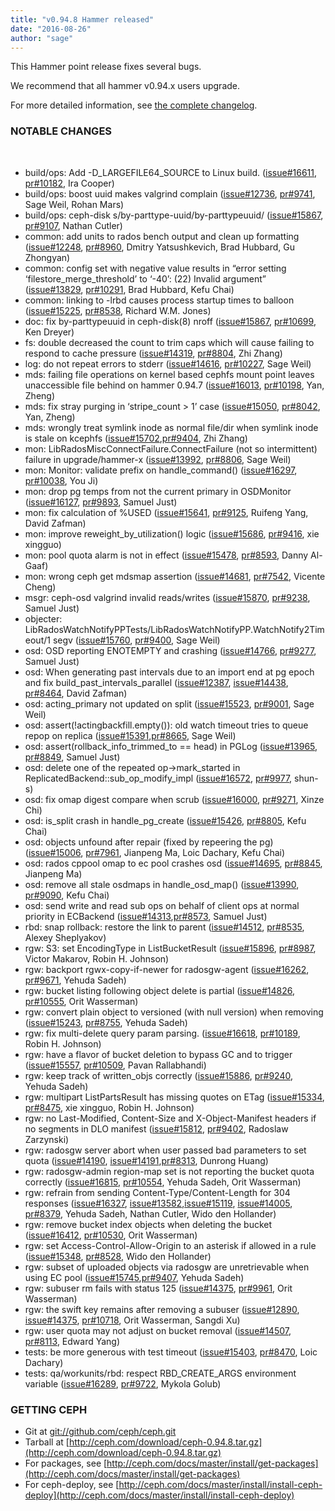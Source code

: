 ```yaml
---
title: "v0.94.8 Hammer released"
date: "2016-08-26"
author: "sage"
---
```


This Hammer point release fixes several bugs.

We recommend that all hammer v0.94.x users upgrade.

For more detailed information, see [the complete changelog](http://docs.ceph.com/docs/master/_downloads/v0.94.8.txt).

### NOTABLE CHANGES

 

- build/ops: Add -D\_LARGEFILE64\_SOURCE to Linux build. ([issue#16611](http://tracker.ceph.com/issues/16611), [pr#10182](http://github.com/ceph/ceph/pull/10182), Ira Cooper)
- build/ops: boost uuid makes valgrind complain ([issue#12736](http://tracker.ceph.com/issues/12736), [pr#9741](http://github.com/ceph/ceph/pull/9741), Sage Weil, Rohan Mars)
- build/ops: ceph-disk s/by-parttype-uuid/by-parttypeuuid/ ([issue#15867](http://tracker.ceph.com/issues/15867), [pr#9107](http://github.com/ceph/ceph/pull/9107), Nathan Cutler)
- common: add units to rados bench output and clean up formatting ([issue#12248](http://tracker.ceph.com/issues/12248), [pr#8960](http://github.com/ceph/ceph/pull/8960), Dmitry Yatsushkevich, Brad Hubbard, Gu Zhongyan)
- common: config set with negative value results in “error setting ‘filestore\_merge\_threshold’ to ‘-40’: (22) Invalid argument” ([issue#13829](http://tracker.ceph.com/issues/13829), [pr#10291](http://github.com/ceph/ceph/pull/10291), Brad Hubbard, Kefu Chai)
- common: linking to -lrbd causes process startup times to balloon ([issue#15225](http://tracker.ceph.com/issues/15225), [pr#8538](http://github.com/ceph/ceph/pull/8538), Richard W.M. Jones)
- doc: fix by-parttypeuuid in ceph-disk(8) nroff ([issue#15867](http://tracker.ceph.com/issues/15867), [pr#10699](http://github.com/ceph/ceph/pull/10699), Ken Dreyer)
- fs: double decreased the count to trim caps which will cause failing to respond to cache pressure ([issue#14319](http://tracker.ceph.com/issues/14319), [pr#8804](http://github.com/ceph/ceph/pull/8804), Zhi Zhang)
- log: do not repeat errors to stderr ([issue#14616](http://tracker.ceph.com/issues/14616), [pr#10227](http://github.com/ceph/ceph/pull/10227), Sage Weil)
- mds: failing file operations on kernel based cephfs mount point leaves unaccessible file behind on hammer 0.94.7 ([issue#16013](http://tracker.ceph.com/issues/16013), [pr#10198](http://github.com/ceph/ceph/pull/10198), Yan, Zheng)
- mds: fix stray purging in ‘stripe\_count > 1’ case ([issue#15050](http://tracker.ceph.com/issues/15050), [pr#8042](http://github.com/ceph/ceph/pull/8042), Yan, Zheng)
- mds: wrongly treat symlink inode as normal file/dir when symlink inode is stale on kcephfs ([issue#15702](http://tracker.ceph.com/issues/15702),[pr#9404](http://github.com/ceph/ceph/pull/9404), Zhi Zhang)
- mon: LibRadosMiscConnectFailure.ConnectFailure (not so intermittent) failure in upgrade/hammer-x ([issue#13992](http://tracker.ceph.com/issues/13992), [pr#8806](http://github.com/ceph/ceph/pull/8806), Sage Weil)
- mon: Monitor: validate prefix on handle\_command() ([issue#16297](http://tracker.ceph.com/issues/16297), [pr#10038](http://github.com/ceph/ceph/pull/10038), You Ji)
- mon: drop pg temps from not the current primary in OSDMonitor ([issue#16127](http://tracker.ceph.com/issues/16127), [pr#9893](http://github.com/ceph/ceph/pull/9893), Samuel Just)
- mon: fix calculation of %USED ([issue#15641](http://tracker.ceph.com/issues/15641), [pr#9125](http://github.com/ceph/ceph/pull/9125), Ruifeng Yang, David Zafman)
- mon: improve reweight\_by\_utilization() logic ([issue#15686](http://tracker.ceph.com/issues/15686), [pr#9416](http://github.com/ceph/ceph/pull/9416), xie xingguo)
- mon: pool quota alarm is not in effect ([issue#15478](http://tracker.ceph.com/issues/15478), [pr#8593](http://github.com/ceph/ceph/pull/8593), Danny Al-Gaaf)
- mon: wrong ceph get mdsmap assertion ([issue#14681](http://tracker.ceph.com/issues/14681), [pr#7542](http://github.com/ceph/ceph/pull/7542), Vicente Cheng)
- msgr: ceph-osd valgrind invalid reads/writes ([issue#15870](http://tracker.ceph.com/issues/15870), [pr#9238](http://github.com/ceph/ceph/pull/9238), Samuel Just)
- objecter: LibRadosWatchNotifyPPTests/LibRadosWatchNotifyPP.WatchNotify2Timeout/1 segv ([issue#15760](http://tracker.ceph.com/issues/15760), [pr#9400](http://github.com/ceph/ceph/pull/9400), Sage Weil)
- osd: OSD reporting ENOTEMPTY and crashing ([issue#14766](http://tracker.ceph.com/issues/14766), [pr#9277](http://github.com/ceph/ceph/pull/9277), Samuel Just)
- osd: When generating past intervals due to an import end at pg epoch and fix build\_past\_intervals\_parallel ([issue#12387](http://tracker.ceph.com/issues/12387), [issue#14438](http://tracker.ceph.com/issues/14438), [pr#8464](http://github.com/ceph/ceph/pull/8464), David Zafman)
- osd: acting\_primary not updated on split ([issue#15523](http://tracker.ceph.com/issues/15523), [pr#9001](http://github.com/ceph/ceph/pull/9001), Sage Weil)
- osd: assert(!actingbackfill.empty()): old watch timeout tries to queue repop on replica ([issue#15391](http://tracker.ceph.com/issues/15391),[pr#8665](http://github.com/ceph/ceph/pull/8665), Sage Weil)
- osd: assert(rollback\_info\_trimmed\_to == head) in PGLog ([issue#13965](http://tracker.ceph.com/issues/13965), [pr#8849](http://github.com/ceph/ceph/pull/8849), Samuel Just)
- osd: delete one of the repeated op->mark\_started in ReplicatedBackend::sub\_op\_modify\_impl ([issue#16572](http://tracker.ceph.com/issues/16572), [pr#9977](http://github.com/ceph/ceph/pull/9977), shun-s)
- osd: fix omap digest compare when scrub ([issue#16000](http://tracker.ceph.com/issues/16000), [pr#9271](http://github.com/ceph/ceph/pull/9271), Xinze Chi)
- osd: is\_split crash in handle\_pg\_create ([issue#15426](http://tracker.ceph.com/issues/15426), [pr#8805](http://github.com/ceph/ceph/pull/8805), Kefu Chai)
- osd: objects unfound after repair (fixed by repeering the pg) ([issue#15006](http://tracker.ceph.com/issues/15006), [pr#7961](http://github.com/ceph/ceph/pull/7961), Jianpeng Ma, Loic Dachary, Kefu Chai)
- osd: rados cppool omap to ec pool crashes osd ([issue#14695](http://tracker.ceph.com/issues/14695), [pr#8845](http://github.com/ceph/ceph/pull/8845), Jianpeng Ma)
- osd: remove all stale osdmaps in handle\_osd\_map() ([issue#13990](http://tracker.ceph.com/issues/13990), [pr#9090](http://github.com/ceph/ceph/pull/9090), Kefu Chai)
- osd: send write and read sub ops on behalf of client ops at normal priority in ECBackend ([issue#14313](http://tracker.ceph.com/issues/14313),[pr#8573](http://github.com/ceph/ceph/pull/8573), Samuel Just)
- rbd: snap rollback: restore the link to parent ([issue#14512](http://tracker.ceph.com/issues/14512), [pr#8535](http://github.com/ceph/ceph/pull/8535), Alexey Sheplyakov)
- rgw: S3: set EncodingType in ListBucketResult ([issue#15896](http://tracker.ceph.com/issues/15896), [pr#8987](http://github.com/ceph/ceph/pull/8987), Victor Makarov, Robin H. Johnson)
- rgw: backport rgwx-copy-if-newer for radosgw-agent ([issue#16262](http://tracker.ceph.com/issues/16262), [pr#9671](http://github.com/ceph/ceph/pull/9671), Yehuda Sadeh)
- rgw: bucket listing following object delete is partial ([issue#14826](http://tracker.ceph.com/issues/14826), [pr#10555](http://github.com/ceph/ceph/pull/10555), Orit Wasserman)
- rgw: convert plain object to versioned (with null version) when removing ([issue#15243](http://tracker.ceph.com/issues/15243), [pr#8755](http://github.com/ceph/ceph/pull/8755), Yehuda Sadeh)
- rgw: fix multi-delete query param parsing. ([issue#16618](http://tracker.ceph.com/issues/16618), [pr#10189](http://github.com/ceph/ceph/pull/10189), Robin H. Johnson)
- rgw: have a flavor of bucket deletion to bypass GC and to trigger ([issue#15557](http://tracker.ceph.com/issues/15557), [pr#10509](http://github.com/ceph/ceph/pull/10509), Pavan Rallabhandi)
- rgw: keep track of written\_objs correctly ([issue#15886](http://tracker.ceph.com/issues/15886), [pr#9240](http://github.com/ceph/ceph/pull/9240), Yehuda Sadeh)
- rgw: multipart ListPartsResult has missing quotes on ETag ([issue#15334](http://tracker.ceph.com/issues/15334), [pr#8475](http://github.com/ceph/ceph/pull/8475), xie xingguo, Robin H. Johnson)
- rgw: no Last-Modified, Content-Size and X-Object-Manifest headers if no segments in DLO manifest ([issue#15812](http://tracker.ceph.com/issues/15812), [pr#9402](http://github.com/ceph/ceph/pull/9402), Radoslaw Zarzynski)
- rgw: radosgw server abort when user passed bad parameters to set quota ([issue#14190](http://tracker.ceph.com/issues/14190), [issue#14191](http://tracker.ceph.com/issues/14191),[pr#8313](http://github.com/ceph/ceph/pull/8313), Dunrong Huang)
- rgw: radosgw-admin region-map set is not reporting the bucket quota correctly ([issue#16815](http://tracker.ceph.com/issues/16815), [pr#10554](http://github.com/ceph/ceph/pull/10554), Yehuda Sadeh, Orit Wasserman)
- rgw: refrain from sending Content-Type/Content-Length for 304 responses ([issue#16327](http://tracker.ceph.com/issues/16327), [issue#13582](http://tracker.ceph.com/issues/13582),[issue#15119](http://tracker.ceph.com/issues/15119), [issue#14005](http://tracker.ceph.com/issues/14005), [pr#8379](http://github.com/ceph/ceph/pull/8379), Yehuda Sadeh, Nathan Cutler, Wido den Hollander)
- rgw: remove bucket index objects when deleting the bucket ([issue#16412](http://tracker.ceph.com/issues/16412), [pr#10530](http://github.com/ceph/ceph/pull/10530), Orit Wasserman)
- rgw: set Access-Control-Allow-Origin to an asterisk if allowed in a rule ([issue#15348](http://tracker.ceph.com/issues/15348), [pr#8528](http://github.com/ceph/ceph/pull/8528), Wido den Hollander)
- rgw: subset of uploaded objects via radosgw are unretrievable when using EC pool ([issue#15745](http://tracker.ceph.com/issues/15745),[pr#9407](http://github.com/ceph/ceph/pull/9407), Yehuda Sadeh)
- rgw: subuser rm fails with status 125 ([issue#14375](http://tracker.ceph.com/issues/14375), [pr#9961](http://github.com/ceph/ceph/pull/9961), Orit Wasserman)
- rgw: the swift key remains after removing a subuser ([issue#12890](http://tracker.ceph.com/issues/12890), [issue#14375](http://tracker.ceph.com/issues/14375), [pr#10718](http://github.com/ceph/ceph/pull/10718), Orit Wasserman, Sangdi Xu)
- rgw: user quota may not adjust on bucket removal ([issue#14507](http://tracker.ceph.com/issues/14507), [pr#8113](http://github.com/ceph/ceph/pull/8113), Edward Yang)
- tests: be more generous with test timeout ([issue#15403](http://tracker.ceph.com/issues/15403), [pr#8470](http://github.com/ceph/ceph/pull/8470), Loic Dachary)
- tests: qa/workunits/rbd: respect RBD\_CREATE\_ARGS environment variable ([issue#16289](http://tracker.ceph.com/issues/16289), [pr#9722](http://github.com/ceph/ceph/pull/9722), Mykola Golub)

### GETTING CEPH

- Git at [git://github.com/ceph/ceph.git](http://github.com/ceph/ceph)
- Tarball at [http://ceph.com/download/ceph-0.94.8.tar.gz](http://ceph.com/download/ceph-0.94.8.tar.gz)
- For packages, see [http://ceph.com/docs/master/install/get-packages](http://ceph.com/docs/master/install/get-packages)
- For ceph-deploy, see [http://ceph.com/docs/master/install/install-ceph-deploy](http://ceph.com/docs/master/install/install-ceph-deploy)
